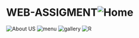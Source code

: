 # WEB-ASSIGMENT![Home](https://github.com/shanitahgithub/WEB-ASSIGMENT/assets/142230234/c54f53a2-50a8-4d34-b6a2-51792e86f45e)
![About US](https://github.com/shanitahgithub/WEB-ASSIGMENT/assets/142230234/efcf3e6d-b884-426a-83ff-9c011ec6f3a5)
![menu](https://github.com/shanitahgithub/WEB-ASSIGMENT/assets/142230234/ffa63dda-f0e8-489f-b231-f0790d7f266b)
![gallery](https://github.com/shanitahgithub/WEB-ASSIGMENT/assets/142230234/39ccf59a-f66c-4ab7-abb0-b9a4fdc98c61)
![R](https://github.com/shanitahgithub/WEB-ASSIGMENT/assets/142230234/6f79111b-62fe-437e-9dd3-5fa98fc211fa)
